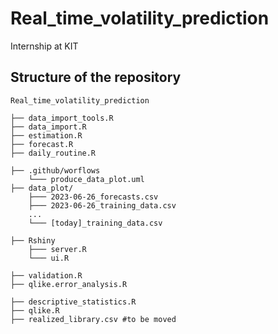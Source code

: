 # Real_time_volatility_prediction
Internship at KIT

## Structure of the repository

```
Real_time_volatility_prediction

├── data_import_tools.R
├── data_import.R
├── estimation.R
├── forecast.R
├── daily_routine.R

├── .github/worflows
    └─── produce_data_plot.uml
├── data_plot/
    ├─── 2023-06-26_forecasts.csv
    ├─── 2023-06-26_training_data.csv
    ...
    └─── [today]_training_data.csv

├── Rshiny
    ├─── server.R
    └─── ui.R

├── validation.R
├── qlike.error_analysis.R

├── descriptive_statistics.R
├── qlike.R
├── realized_library.csv #to be moved
```
